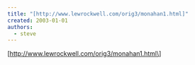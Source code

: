 ```yaml
---
title: "[http://www.lewrockwell.com/orig3/monahan1.html]"
created: 2003-01-01
authors: 
  - steve
---
```


\[http://www.lewrockwell.com/orig3/monahan1.html\]
